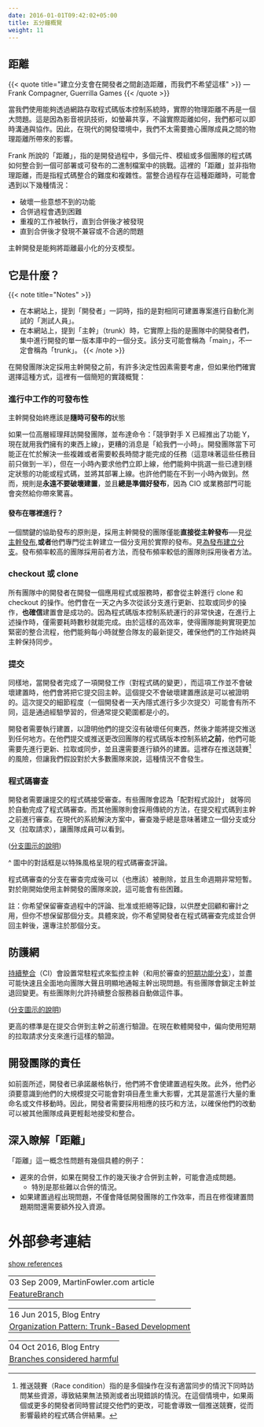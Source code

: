 ```yaml
---
date: 2016-01-01T09:42:02+05:00
title: 五分鐘概覽
weight: 11
---
```


<!--
## Distance

{{< quote title="Branches create distance between developers and we do not want that" >}}
&mdash; Frank Compagner, Guerrilla Games
{{< /quote >}}

Assuming any network-accessible source control, physical distance is mitigated by AV technologies including 
screen sharing. So we will not worry about that so much these days.

Frank's 'distance' is about the distance to the integration of code from multiple components/modules/sub-teams for a 
binary that could be deployed or shipped. The problematic distance is to code not yet in the single shared branch, 
that might:

* break something unexpected once merged
* be difficult to merge in.
* not show that work was duplicated until it is merged
* not show problems of incompatibility/undesirability that does not break the build

Trunk-Based Development is a branching model that reduces this distance to the minimum. 
 
-->

## 距離

{{< quote title="建立分支會在開發者之間創造距離，而我們不希望這樣" >}}
&mdash; Frank Compagner, Guerrilla Games
{{< /quote >}}

當我們使用能夠透過網路存取程式碼版本控制系統時，實際的物理距離不再是一個大問題。這是因為影音視訊技術，如螢幕共享，不論實際距離如何，我們都可以即時溝通與協作。因此，在現代的開發環境中，我們不太需要擔心團隊成員之間的物理距離所帶來的影響。

Frank 所說的「距離」，指的是開發過程中，多個元件、模組或多個團隊的程式碼如何整合到一個可部署或可發布的二進制檔案中的挑戰。這裡的「距離」並非指物理距離，而是指程式碼整合的難度和複雜性。當整合過程存在這種距離時，可能會遇到以下幾種情況：

* 破壞一些意想不到的功能
* 合併過程會遇到困難
* 重複的工作被執行，直到合併後才被發現
* 直到合併後才發現不兼容或不合適的問題

主幹開發是能夠將距離最小化的分支模型。

<!--
## What it is

{{< note title="Notes" >}}
* Use of "Developers" throughout this site, means "QA-automators" for the same buildable thing, too.
* When we say 'the trunk' on this site, it is just a branch in a single repository that developers in a team are focusing on 
for development. It may be called 'main'. That hints at the fact that the branch in question may literally not be 
called 'trunk' at all.
{{< /note >}}

There are many deciding factors before a development team settles on Trunk-Based Development, but here is a short overview 
of the practices if they do:
-->

## 它是什麼？

{{< note title="Notes" >}}
* 在本網站上，提到「開發者」一詞時，指的是對相同可建置專案進行自動化測試的「測試人員」。
* 在本網站上，提到「主幹」（trunk）時，它實際上指的是團隊中的開發者們，集中進行開發的單一版本庫中的一個分支。該分支可能會稱為「main」，不一定會稱為「trunk」。
{{< /note >}}

在開發團隊決定採用主幹開發之前，有許多決定性因素需要考慮，但如果他們確實選擇這種方式，這裡有一個簡短的實踐概覽：

<!--
### Releasability of work in progress

Trunk-Based Development will always be **release ready**

If an executive manager visited the development team and commanded "Competitor X has launched feature Y, go 
live now with what we have", the worst response would be "give us one hour". The development team might have been very 
busy with tricky or even time-consuming tasks (therefore partially complete), but in an hour, they are able to go live 
with something just stabilized from the trunk. Perhaps they can do it in less than an hour. The rule, though, is to **never break 
the build**, and **always be release ready** because the CIO or the business may surprise you.
-->

### 進行中工作的可發布性

主幹開發始終應該是**隨時可發布的**狀態

如果一位高層經理拜訪開發團隊，並布達命令：「競爭對手 X 已經推出了功能 Y，現在就用我們擁有的東西上線」，更糟的消息是「給我們一小時」。開發團隊當下可能正在忙於解決一些複雜或者需要較長時間才能完成的任務（這意味著這些任務目前只做到一半），但在一小時內要求他們立即上線，他們能夠中挑選一些已達到穩定狀態的功能或程式碼，並將其部署上線。也許他們能在不到一小時內做到。然而，規則是**永遠不要破壞建置**，並且**總是準備好發布**，因為 CIO 或業務部門可能會突然給你帶來驚喜。

<!--
#### Where releases happen

A key facilitating rule is that Trunk-Based Development teams exclusively **either** release directly from the 
trunk - see [release from trunk](/release-from-trunk/), **or** they make a branch from the trunk specifically for 
the actual release. See [Branch for release](/branch-for-release/).
Teams with a higher release cadence do the former, and those with a lower release cadence do the latter. 
-->

#### 發布在哪裡進行？

一個關鍵的協助發布的原則是，採用主幹開發的團隊僅能**直接從主幹發布**──見[從主幹發布](/release-from-trunk/),**或者**他們專門從主幹建立一個分支用於實際的發布。見[為發布建立分支](/branch-for-release/)。發布頻率較高的團隊採用前者方法，而發布頻率較低的團隊則採用後者方法。

<!--
### Checking out / cloning

All developers in a team working on an application/service, clone and checkout from the trunk. They will 
update/pull/sync from that branch many times a day, **knowing** that the build passes. Their fast 
source-control system means that their delays are a matter of a few seconds for this operation. They are now 
integrating their teammates' commits on an hour-by-hour basis.
-->

### checkout 或 clone

所有團隊中的開發者在開發一個應用程式或服務時，都會從主幹進行 clone 和 checkout 的操作。他們會在一天之內多次從該分支進行更新、拉取或同步的操作，**也確信**建置會是成功的。因為程式碼版本控制系統運行的非常快速，在進行上述操作時，僅需要耗時數秒就能完成。由於這樣的高效率，使得團隊能夠實現更加緊密的整合流程，他們能夠每小時就整合隊友的最新提交，確保他們的工作始終與主幹保持同步。

<!--
### Committing

Similarly, developers completing a piece of development work (changes to source code), that does not 
break the build, will commit it back to the trunk. That it does not break the build should be provable. The granularity of that commit (how many a developer 
would implicitly do a day) can vary and is learned through experience, but commits are typically small.

The developer needs to run the build, to prove that they did not break anything with the commit **before** the commit
is pushed anywhere. They might have to do an update/pull/sync before they commit/push the changes back to the team's 
version control server, and additional builds too. There's a risk of a race condition there, but let us assume that is not 
going to happen for most teams.
-->

### 提交

同樣地，當開發者完成了一項開發工作（對程式碼的變更），而這項工作並不會破壞建置時，他們會將把它提交回主幹。這個提交不會破壞建置應該是可以被證明的。這次提交的細節程度（一個開發者一天內隱式進行多少次提交）可能會有所不同，這是通過經驗學習的，但通常提交範圍都是小的。

開發者需要執行建置，以證明他們的提交沒有破壞任何東西，然後才能將提交推送到任何地方。在他們提交或推送更改回團隊的程式碼版本控制系統**之前**，他們可能需要先進行更新、拉取或同步，並且還需要進行額外的建置。這裡存在推送競賽[^race-condition]的風險，但讓我們假設對於大多數團隊來說，這種情況不會發生。

[^race-condition]: 推送競賽（Race condition）指的是多個操作在沒有適當同步的情況下同時訪問某些資源，導致結果無法預測或者出現錯誤的情況。在這個情境中，如果兩個或更多的開發者同時嘗試提交他們的更改，可能會導致一個推送競賽，從而影響最終的程式碼合併結果。

<!--
### Code Reviews

The developer needs to get the commit reviewed. Some teams will count the fact that the code was 'pair programmed' 
as an automatic review. Other teams will follow a conventional design where the commit is marshaled
for review before landing in the trunk. In modern portal solutions, marshaled nearly always means a branch/fork (Pull
Request) that is visible to the team.

![](trunk_pr.png)
([key](/key/))

^ the speech bubbles are stylized code review comments

Code review branches can (and should) be 
deleted after the code review is complete and be very short-lived. This is tricky for teams new to Trunk Based 
Development. 

Note: You want to keep 
the commentary/approval/rejection that is part of the review for historical and auditing purposes, but you do not want to 
keep the branch. Specifically, you do not want the developers to focus on the branch after the code review and merge back
to the trunk.
-->

### 程式碼審查

開發者需要讓提交的程式碼接受審查。有些團隊會認為「配對程式設計」 就等同於自動完成了程式碼審查。而其他團隊則會採用傳統的方法，在提交程式碼到主幹之前進行審查。在現代的系統解決方案中，審查幾乎總是意味著建立一個分支或分叉（拉取請求），讓團隊成員可以看到。

<img srcset="trunk_pr.png 1x,trunk_pr@2x.png 2x">([分支圖示的說明](/key/))

^ 圖中的對話框是以特殊風格呈現的程式碼審查評論。

程式碼審查的分支在審查完成後可以（也應該）被刪除，並且生命週期非常短暫。對於剛開始使用主幹開發的團隊來說，這可能會有些困難。

註：你希望保留審查過程中的評論、批准或拒絕等記錄，以供歷史回顧和審計之用，但你不想保留那個分支。具體來說，你不希望開發者在程式碼審查完成並合併回主幹後，還專注於那個分支。

<!--
## A safety net

[Continuous Integration](/continuous-integration/) (CI) daemons are set up to watch the trunk (and the 
[short-lived feature branches](/short-lived-feature-branches/) used in review), and as quickly and completely as possible 
loudly/visibly inform the team that the trunk is broken.  Some teams will lock the trunk and roll-back changes. Others 
will allow the CI server to do that automatically.

![](5trunk1.png)
([key](/key/))

The high bar is verifying the commit before it lands in the trunk. Short-lived Pull Request branches are the modern
place for that.
 
-->

## 防護網

[持續整合](/continuous-integration/)（CI）會設置常駐程式來監控主幹（和用於審查的[短期功能分支](/short-lived-feature-branches/)），並盡可能快速且全面地向團隊大聲且明顯地通報主幹出現問題。有些團隊會鎖定主幹並退回變更。有些團隊則允許持續整合服務器自動做這件事。

<img srcset="5trunk1.png 1x,5trunk1@2x.png 2x">([分支圖示的說明](/key/))

更高的標準是在提交合併到主幹之前進行驗證。在現在軟體開發中，偏向使用短期的拉取請求分支來進行這樣的驗證。

<!--
## Developer team commitments

As stated, developers are pledging to be rigorous and not break the build. They're also going to need to consider 
the impact of their potentially larger commits, especially where renames or moves were wholesale, and adopt techniques
to allow those changes to be more easily consumed by teammates.
-->

## 開發團隊的責任

如前面所述，開發者已承諾嚴格執行，他們將不會使建置過程失敗。此外，他們必須要意識到他們的大規模提交可能會對項目產生重大影響，尤其是當進行大量的重命名或文件移動時。因此，開發者需要採用相應的技巧和方法，以確保他們的改動可以被其他團隊成員更輕鬆地接受和整合。

<!--
## Drilling into 'Distance'

Problematic 'distance' has a few tangible examples:

* Late merges of development that happened more than a couple of days ago
  * Difficult merges in particular
* A breaking build that lowers development team throughput, and diverts resources while it is being fixed
-->

## 深入瞭解「距離」

「距離」這一概念性問題有幾個具體的例子：

* 遲來的合併，如果在開發工作的幾天後才合併到主幹，可能會造成問題。
  * 特別是那些難以合併的情況。
* 如果建置過程出現問題，不僅會降低開發團隊的工作效率，而且在修復建置問題期間還需要額外投入資源。

<!--
# References elsewhere
-->

# 外部參考連結
<div id="references-elsewhere" ></div>
<a id="showHideRefs" href="javascript:toggleRefs();">show references</a>

<div>
    <table style="border: 0; box-shadow: none">
        <tr>
            <td style="padding: 2px" valign="top">03 Sep 2009, MartinFowler.com article</td>
        </tr>
        <tr>
            <td style="border-top: 0px; padding: 2px" valign="top"><a href="https://martinfowler.com/bliki/FeatureBranch.html">FeatureBranch</a></td>
        </tr>
    </table>
    <table style="border: 0; box-shadow: none">
        <tr>
            <td style="padding: 2px" valign="top">16 Jun 2015, Blog Entry</td>
        </tr>
        <tr>
            <td style="border-top: 0px; padding: 2px" valign="top"><a href="http://www.alwaysagileconsulting.com/articles/organisation-pattern-trunk-based-development">Organization Pattern: Trunk-Based Development</a></td>
        </tr>
    </table>
    <table style="border: 0; box-shadow: none">
        <tr>
            <td style="padding: 2px" valign="top">04 Oct 2016, Blog Entry</td>
        </tr>
        <tr>
            <td style="border-top: 0px; padding: 2px" valign="top"><a href="https://www.michielrook.nl/2016/10/branches-considered-harmful/">Branches considered harmful</a></td>
        </tr>
    </table>
</div>
